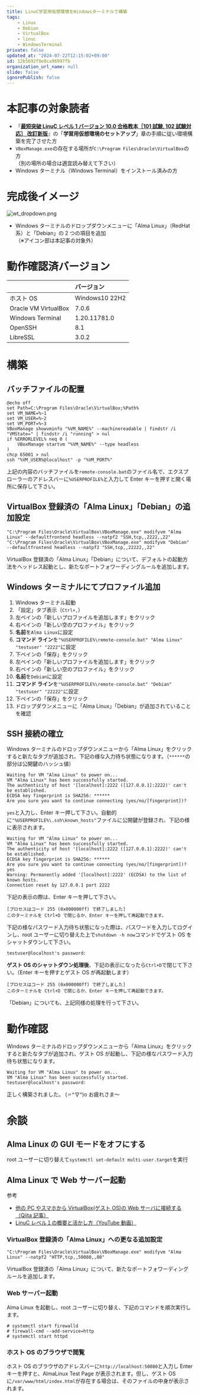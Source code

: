 ```yaml
---
title: LinuC学習用仮想環境をWindowsターミナルで構築
tags:
    - Linux
    - Debian
    - VirtualBox
    - linuc
    - WindowsTerminal
private: false
updated_at: "2024-07-22T12:15:02+09:00"
id: 12b5692f9e0ca96997fb
organization_url_name: null
slide: false
ignorePublish: false
---
```


# 本記事の対象読者

-   『<b>[最短突破 LinuC レベル 1 バージョン 10.0 合格教本［101 試験, 102 試験対応］ 改訂新版](https://gihyo.jp/book/2024/978-4-297-14236-0)</b>』の「<b>学習用仮想環境のセットアップ</b>」章の手順に従い環境構築を完了させた方
-   `VBoxManage.exe`の存在する場所が`C:\Program Files\Oracle\VirtualBox`の方<br />（別の場所の場合は適宜読み替えて下さい）
-   Windows ターミナル（Windows Terminal）をインストール済みの方

# 完成後イメージ

![wt_dropdown.png](https://qiita-image-store.s3.ap-northeast-1.amazonaws.com/0/285738/ead0c9a9-2c78-efb5-6148-4f7913874188.png)

-   Windows ターミナルのドロップダウンメニューに「Alma Linux」（RedHat 系）と「Debian」の 2 つの項目を追加<br />（※アイコン部は本記事の対象外）

# 動作確認済バージョン

|                      | バージョン     |
| :------------------- | :------------- |
| ホスト OS            | Windows10 22H2 |
| Oracle VM VirtualBox | 7.0.6          |
| Windows Terminal     | 1.20.11781.0   |
| OpenSSH              | 8.1            |
| LibreSSL             | 3.0.2          |

# 構築

## バッチファイルの配置

```bat:"%USERPROFILE%\remote-console.bat"
@echo off
set Path=C:\Program Files\Oracle\VirtualBox;%Path%
set VM_NAME=%~1
set VM_USER=%~2
set VM_PORT=%~3
VBoxManage showvminfo "%VM_NAME%" --machinereadable | findstr /i "VMState=" | findstr /i "running" > nul
if %ERRORLEVEL% neq 0 (
    VBoxManage startvm "%VM_NAME%" --type headless
)
chcp 65001 > nul
ssh "%VM_USER%@localhost" -p "%VM_PORT%"

```

上記の内容のバッチファイルを`remote-console.bat`のファイル名で、エクスプローラーのアドレスバーに`%USERPROFILE%`と入力して Enter キーを押すと開く場所に保存して下さい。

## VirtualBox 登録済の「Alma Linux」「Debian」の追加設定

```:コマンドプロンプト
"C:\Program Files\Oracle\VirtualBox\VBoxManage.exe" modifyvm "Alma Linux" --defaultfrontend headless --natpf2 "SSH,tcp,,2222,,22"
"C:\Program Files\Oracle\VirtualBox\VBoxManage.exe" modifyvm "Debian" --defaultfrontend headless --natpf2 "SSH,tcp,,22222,,22"
```

VirtualBox 登録済の「Alma Linux」「Debian」について、デフォルトの起動方法をヘッドレス起動とし、新たなポートフォワーディングルールを追加します。

## Windows ターミナルにてプロファイル追加

1. Windows ターミナル起動
1. 「設定」タブ表示（`Ctrl+,`）
1. 左ペインの「新しいプロファイルを追加します」をクリック
1. 右ペインの「新しい空のプロファイル」をクリック
1. <b>名前</b>を`Alma Linux`に設定
1. <b>コマンド ライン</b>を`"%USERPROFILE%\remote-console.bat" "Alma Linux" "testuser" "2222"`に設定
1. 下ペインの「保存」をクリック
1. 左ペインの「新しいプロファイルを追加します」をクリック
1. 右ペインの「新しい空のプロファイル」をクリック
1. <b>名前</b>を`Debian`に設定
1. <b>コマンド ライン</b>を`"%USERPROFILE%\remote-console.bat" "Debian" "testuser" "22222"`に設定
1. 下ペインの「保存」をクリック
1. ドロップダウンメニューに「Alma Linux」「Debian」が追加されていることを確認

## SSH 接続の確立

Windows ターミナルのドロップダウンメニューから「Alma Linux」をクリックすると新たなタブが追加され、下記の様な入力待ち状態になります。（`******`の部分は公開鍵のハッシュ値）

```
Waiting for VM "Alma Linux" to power on...
VM "Alma Linux" has been successfully started.
The authenticity of host '[localhost]:2222 ([127.0.0.1]:2222)' can't be established.
ECDSA key fingerprint is SHA256: ******
Are you sure you want to continue connecting (yes/no/[fingerprint])?
```

`yes`と入力し、Enter キー押して下さい。自動的に`"%USERPROFILE%\.ssh\known_hosts"`ファイルに公開鍵が登録され、下記の様に表示されます。

```
Waiting for VM "Alma Linux" to power on...
VM "Alma Linux" has been successfully started.
The authenticity of host '[localhost]:2222 ([127.0.0.1]:2222)' can't be established.
ECDSA key fingerprint is SHA256: ******
Are you sure you want to continue connecting (yes/no/[fingerprint])? yes
Warning: Permanently added '[localhost]:2222' (ECDSA) to the list of known hosts.
Connection reset by 127.0.0.1 port 2222
```

下記の表示の際は、Enter キーを押して下さい。

```
[プロセスはコード 255 (0x000000ff) で終了しました]
このターミナルを Ctrl+D で閉じるか、Enter キーを押して再起動できます。
```

下記の様なパスワード入力待ち状態になった際は、パスワードを入力してログインし、root ユーザーに切り替えた上で`shutdown -h now`コマンドでゲスト OS をシャットダウンして下さい。

```
testuser@localhost's password:
```

<b>ゲスト OS のシャットダウン処理後</b>、下記の表示になったら`Ctrl+D`で閉じて下さい。（Enter キーを押すとゲスト OS が再起動します）

```
[プロセスはコード 255 (0x000000ff) で終了しました]
このターミナルを Ctrl+D で閉じるか、Enter キーを押して再起動できます。
```

「Debian」についても、上記同様の処理を行って下さい。

# 動作確認

Windows ターミナルのドロップダウンメニューから「Alma Linux」をクリックすると新たなタブが追加され、ゲスト OS が起動し、下記の様なパスワード入力待ち状態になります。

```
Waiting for VM "Alma Linux" to power on...
VM "Alma Linux" has been successfully started.
testuser@localhost's password:
```

正しく構築されました。
(〃^∇^)o お疲れさま～

# 余談

## Alma Linux の GUI モードをオフにする

root ユーザーに切り替えて`systemctl set-default multi-user.target`を実行

## Alma Linux で Web サーバー起動

参考

-   [他の PC やスマホから VirtualBox(ゲスト OS)の Web サーバに接続する（Qiita 記事）](https://qiita.com/OharanD/items/bcf5cff7096179641691)
-   [LinuC レベル１の概要と活かし方（YouTube 動画）](https://youtu.be/8M14ZwOfWdk?t=2976s&list=PLAsEyLm5aGOAEVCWfff-qZ5mBQxFFXnrS)

### VirtualBox 登録済の「Alma Linux」への更なる追加設定

```:コマンドプロンプト
"C:\Program Files\Oracle\VirtualBox\VBoxManage.exe" modifyvm "Alma Linux" --natpf2 "HTTP,tcp,,50080,,80"
```

VirtualBox 登録済の「Alma Linux」について、新たなポートフォワーディングルールを追加します。

### Web サーバー起動

Alma Linux を起動し、root ユーザーに切り替え、下記のコマンドを順次実行します。

```console
# systemctl start firewalld
# firewall-cmd --add-service=http
# systemctl start httpd
```

### ホスト OS のブラウザで閲覧

ホスト OS のブラウザのアドレスバーに`http://localhost:50080`と入力し Enter キーを押すと、AlmaLinux Test Page が表示されます。但し、ゲスト OS に`/var/www/html/index.html`が存在する場合は、そのファイルの中身が表示されます。
